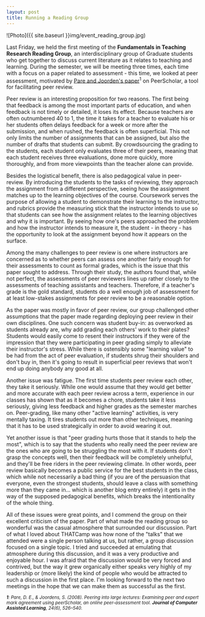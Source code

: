 ```yaml
---
layout: post
title: Running a Reading Group
---
```


![Photo]({{ site.baseurl }}img/event_reading_group.jpg)

Last Friday, we held the first meeting of the <strong>Fundamentals in Teaching Research Reading Group</strong>, an interdisciplinary group of Graduate students who get together to discuss current literature as it relates to teaching and learning. During the semester, we will be meeting three times, each time with a focus on a paper related to assessment - this time, we looked at peer assessment, motivated by <a href="http://www.utsc.utoronto.ca/~psya01/peerScholar/peerScholar%20paper%20-%20Pare%20and%20Joordens%20(2008).pdf">Pare and Joorden's paper</a><sup>1</sup> on PeerScholar, a tool for facilitating peer review.

Peer review is an interesting proposition for two reasons. The first being that feedback is among the most important parts of education, and when feedback is not timely or detailed, it loses its effect. Because teachers are often outnumbered 40 to 1, the time it takes for a teacher to evaluate his or her students often delays feedback for a week or more after the submission, and when rushed, the feedback is often superficial. This not only limits the number of assignments that can be assigned, but also the number of drafts that students can submit. By crowdsourcing the grading to the students, each student only evaluates three of their peers, meaning that each student receives three evaluations, done more quickly, more thoroughly, and from more viewpoints than the teacher alone can provide.

Besides the logistical benefit, there is also pedagogical value in peer-review. By introducing the students to the tasks of reviewing, they approach the assignment from a different perspective, seeing how the assignment matches up to the learning objectives of the course. Coursework serves the purpose of allowing a student to demonstrate their learning to the instructor, and rubrics provide the measuring stick that the instructor intends to use so that students can see how the assignment relates to the learning objectives and why it is important. By seeing how one's peers approached the problem and how the instructor intends to measure it, the student - in theory - has the opportunity to look at the assignment beyond how it appears on the surface.

Among the many challenges to peer review is one where instructors are concerned as to whether peers can assess one another fairly enough for their assessments to count as formal grades, which is the issue that this paper sought to address. Through their study, the authors found that, while not perfect, the assessments of peer reviewers lines up rather closely to the assessments of teaching assistants and teachers. Therefore, if a teacher's grade is the gold standard, students do a well enough job of assessment for at least low-stakes assignments for peer review to be a reasonable option.

As the paper was mostly in favor of peer review, our group challenged other assumptions that the paper made regarding deploying peer review in their own disciplines. One such concern was student buy-in: as overworked as students already are, why add grading each others' work to their plates? Students would easily come to resent their instructors if they were of the impression that they were participating in peer grading simply to alleviate their instructor's stress. While there is ostensibly some "learning value" to be had from the act of peer evaluation, if students shrug their shoulders and don't buy in, then it's going to result in superficial peer reviews that won't end up doing anybody any good at all. 

Another issue was fatigue. The first time students peer review each other, they take it seriously. While one would assume that they would get better and more accurate with each peer review across a term, experience in our classes has shown that as it becomes a chore, students take it less seriously, giving less feedback and higher grades as the semester marches on. Peer-grading, like many other "active learning" activities, is very mentally taxing. It tires students out more than other techniques, meaning that it has to be used strategically in order to avoid wearing it out.

Yet another issue is that "peer grading hurts those that it stands to help the most", which is to say that the students who really need the peer review are the ones who are going to be struggling the most with it. If students don't grasp the concepts well, then their feedback will be completely unhelpful, and they'll be free riders in the peer reviewing climate. In other words, peer review basically becomes a public service for the best students in the class, which while not necessarily a bad thing (if you are of the persuasion that everyone, even the strongest students, should leave a class with something more than they came in... which is another blog entry entirely) it gets in the way of the supposed pedagogical benefits, which breaks the intentionality of the whole thing.

All of these issues were great points, and I commend the group on their excellent criticism of the paper. Part of what made the reading group so wonderful was the casual atmosphere that surrounded our discussion. Part of what I loved about THATCamp was how none of the "talks" that we attended were a single person talking at us, but rather, a group discussion focused on a single topic. I tried and succeeded at emulating that atmosphere during this discussion, and it was a very productive and enjoyable hour. I was afraid that the discussion would be very forced and contrived, but the way it grew organically either speaks very highly of my leadership or (more likely) the kind of people who would be attracted to such a discussion in the first place. I'm looking forward to the next two meetings in the hope that we can make them as successful as the first.

*<sub><strong>1</strong>: Pare, D. E., &amp; Joordens, S. (2008). Peering into large lectures: Examining peer and expert mark agreement using peerScholar, an online peer-assessment tool. <strong>Journal of Computer Assisted Learning</strong>, 24(6), 526–540.</sub>*

